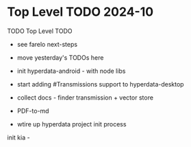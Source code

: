 # Top Level TODO 2024-10

TODO Top Level TODO

* see farelo next-steps

* move yesterday's TODOs here

* init hyperdata-android - with node libs

* start adding #Transmissions support to hyperdata-desktop

* collect docs - finder transmission + vector store

* PDF-to-md

* wtire up hyperdata project init process



init kia -
